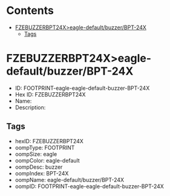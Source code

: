 



Contents
========

* [FZEBUZZERBPT24X>eagle-default/buzzer/BPT-24X](#fzebuzzerbpt24xeagle-defaultbuzzerbpt-24x)
	* [Tags](#tags)

# FZEBUZZERBPT24X>eagle-default/buzzer/BPT-24X

- ID: FOOTPRINT-eagle-eagle-default-buzzer-BPT-24X
- Hex ID: FZEBUZZERBPT24X
- Name: 
- Description: 

## Tags

- hexID: FZEBUZZERBPT24X
- oompType: FOOTPRINT
- oompSize: eagle
- oompColor: eagle-default
- oompDesc: buzzer
- oompIndex: BPT-24X
- oompName: eagle-default/buzzer/BPT-24X
- oompID: FOOTPRINT-eagle-eagle-default-buzzer-BPT-24X
